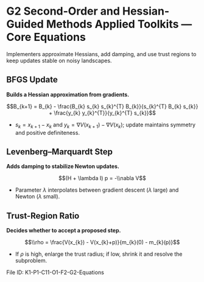 # G2 Second-Order and Hessian-Guided Methods Applied Toolkits — Core Equations

Implementers approximate Hessians, add damping, and use trust regions to keep updates stable on noisy landscapes.

## BFGS Update
**Builds a Hessian approximation from gradients.**

$$B_{k+1} = B_{k} - \frac{B_{k} s_{k} s_{k}^{T} B_{k}}{s_{k}^{T} B_{k} s_{k}} + \frac{y_{k} y_{k}^{T}}{y_{k}^{T} s_{k}}$$

- $s_{k} = x_{k+1}-x_{k}$ and $y_{k}=\nabla V(x_{k+1})-\nabla V(x_{k})$; update maintains symmetry and positive definiteness.
## Levenberg–Marquardt Step
**Adds damping to stabilize Newton updates.**

$$(H + \lambda I) p = -\\nabla V$$

- Parameter $\lambda$ interpolates between gradient descent ($\lambda$ large) and Newton ($\lambda$ small).
## Trust-Region Ratio
**Decides whether to accept a proposed step.**

$$\\rho = \frac{V(x_{k}) - V(x_{k}+p)}{m_{k}(0) - m_{k}(p)}$$

- If $\rho$ is high, enlarge the trust radius; if low, shrink it and resolve the subproblem.

File ID: K1-P1-C11-O1-F2-G2-Equations
